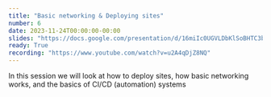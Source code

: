 ```yaml
---
title: "Basic networking & Deploying sites"
number: 6
date: 2023-11-24T00:00:00-00:00
slides: "https://docs.google.com/presentation/d/16miIc0UGVLDbKlSoBHTC3bLk78eb3AAqmhmWSQNdMzk/edit?usp=sharing"
ready: True
recording: "https://www.youtube.com/watch?v=u2A4qDjZ8NQ"
---
```


In this session we will look at how to deploy sites, how basic networking works, and the basics of CI/CD (automation) systems